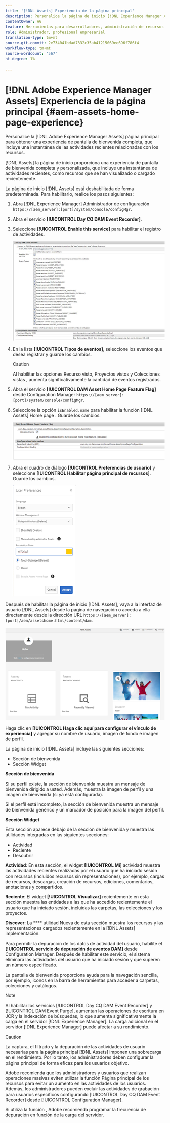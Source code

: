 ```yaml
---
title: '[!DNL Assets] Experiencia de la página principal'
description: Personalice la página de inicio [!DNL Experience Manager Assets] para disfrutar de una experiencia de pantalla de bienvenida completa, que incluye una instantánea de las actividades recientes relacionadas con los recursos.
contentOwner: AG
feature: Herramientas para desarrolladores, administración de recursos
role: Administrador, profesional empresarial
translation-type: tm+mt
source-git-commit: 2e734041bdad7332c35ab41215069ee696f786f4
workflow-type: tm+mt
source-wordcount: '567'
ht-degree: 1%

---
```



# [!DNL Adobe Experience Manager Assets] Experiencia de la página principal  {#aem-assets-home-page-experience}

Personalice la [!DNL Adobe Experience Manager Assets] página principal para obtener una experiencia de pantalla de bienvenida completa, que incluye una instantánea de las actividades recientes relacionadas con los recursos.

[!DNL Assets] la página de inicio proporciona una experiencia de pantalla de bienvenida completa y personalizada, que incluye una instantánea de actividades recientes, como recursos que se han visualizado o cargado recientemente.

La página de inicio [!DNL Assets] está deshabilitada de forma predeterminada. Para habilitarlo, realice los pasos siguientes:

1. Abra [!DNL Experience Manager] Administrador de configuración `https://[aem_server]:[port]/system/console/configMgr`.
1. Abra el servicio **[!UICONTROL Day CQ DAM Event Recorder]**.
1. Seleccione **[!UICONTROL Enable this service]** para habilitar el registro de actividades.

   ![chlimage_1-250](assets/chlimage_1-250.png)

1. En la lista **[!UICONTROL Tipos de eventos]**, seleccione los eventos que desea registrar y guarde los cambios.

   >[!CAUTION]
   >
   >Al habilitar las opciones Recurso visto, Proyectos vistos y Colecciones vistas , aumenta significativamente la cantidad de eventos registrados.

1. Abra el servicio **[!UICONTROL DAM Asset Home Page Feature Flag]** desde Configuration Manager `https://[aem_server]:[port]/system/console/configMgr`.
1. Seleccione la opción `isEnabled.name` para habilitar la función [!DNL Assets] Home page . Guarde los cambios.

   ![chlimage_1-251](assets/chlimage_1-251.png)

1. Abra el cuadro de diálogo **[!UICONTROL Preferencias de usuario]** y seleccione **[!UICONTROL Habilitar página principal de recursos]**. Guarde los cambios.

   ![Activar la página de inicio de los recursos en el cuadro de diálogo Preferencias de usuario](assets/Annotation-color.png)

Después de habilitar la página de inicio [!DNL Assets], vaya a la interfaz de usuario [!DNL Assets] desde la página de navegación o acceda a ella directamente desde la dirección URL `https://[aem_server]:[port]/aem/assetshome.html/content/dam`.

![configurar el vínculo de experiencia en la interfaz de usuario de Assets](assets/config-experience-link.png)

Haga clic en **[!UICONTROL Haga clic aquí para configurar el vínculo de experiencia]** y agregar su nombre de usuario, imagen de fondo e imagen de perfil.

La página de inicio [!DNL Assets] incluye las siguientes secciones:

* Sección de bienvenida
* Sección Widget

**Sección de bienvenida**

Si su perfil existe, la sección de bienvenida muestra un mensaje de bienvenida dirigido a usted. Además, muestra la imagen de perfil y una imagen de bienvenida (si ya está configurada).

Si el perfil está incompleto, la sección de bienvenida muestra un mensaje de bienvenida genérico y un marcador de posición para la imagen del perfil.

**Sección Widget**

Esta sección aparece debajo de la sección de bienvenida y muestra las utilidades integradas en las siguientes secciones:

* Actividad
* Reciente
* Descubrir

**Actividad**: En esta sección, el widget  **[!UICONTROL Mi]** actividad muestra las actividades recientes realizadas por el usuario que ha iniciado sesión con recursos (incluidos recursos sin representaciones), por ejemplo, cargas de recursos, descargas, creación de recursos, ediciones, comentarios, anotaciones y compartidos.

**Reciente**: El widget  **[!UICONTROL Visualizar]** recientemente en esta sección muestra las entidades a las que ha accedido recientemente el usuario que ha iniciado sesión, incluidas las carpetas, las colecciones y los proyectos.

**Discover**: La  **** utilidad Nueva de esta sección muestra los recursos y las representaciones cargados recientemente en la  [!DNL Assets] implementación.

Para permitir la depuración de los datos de actividad del usuario, habilite el **[!UICONTROL servicio de depuración de eventos DAM]** desde Configuration Manager. Después de habilitar este servicio, el sistema eliminará las actividades del usuario que ha iniciado sesión y que superen un número especificado.

La pantalla de bienvenida proporciona ayuda para la navegación sencilla, por ejemplo, iconos en la barra de herramientas para acceder a carpetas, colecciones y catálogos.

>[!NOTE]
>
>Al habilitar los servicios [!UICONTROL Day CQ DAM Event Recorder] y [!UICONTROL DAM Event Purge], aumentan las operaciones de escritura en JCR y la indexación de búsquedas, lo que aumenta significativamente la carga en el servidor [!DNL Experience Manager]. La carga adicional en el servidor [!DNL Experience Manager] puede afectar a su rendimiento.

>[!CAUTION]
>
>La captura, el filtrado y la depuración de las actividades de usuario necesarias para la página principal [!DNL Assets] imponen una sobrecarga en el rendimiento. Por lo tanto, los administradores deben configurar la página principal de forma eficaz para los usuarios objetivo.
>
>Adobe recomienda que los administradores y usuarios que realizan operaciones masivas eviten utilizar la función Página principal de los recursos para evitar un aumento en las actividades de los usuarios. Además, los administradores pueden excluir las actividades de grabación para usuarios específicos configurando [!UICONTROL Day CQ DAM Event Recorder] desde [!UICONTROL Configuration Manager].
>
>Si utiliza la función , Adobe recomienda programar la frecuencia de depuración en función de la carga del servidor.
